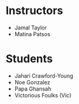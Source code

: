# Instructors

- Jamal Taylor
- Matina Patsos

# Students

- Jahari Crawford-Young
- Noe Gonzalez
- Papa Ghansah
- Victorious Foulks (Vic)
